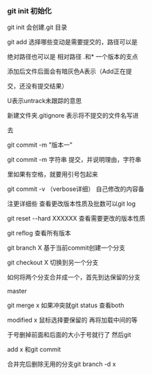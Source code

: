 ### git init  初始化 

git init 会创建.git 目录

git add  选择哪些变动是需要提交的，路径可以是

绝对路径也可以是
相对路径    .和*   一个版本的支点

  添加后文件后面会有暗灰色A表示（Add正在提
  
  交，还没有提交结果）

U表示untrack未跟踪的意思

新建文件夹.gitignore   表示将不提交的文件名写进

去      

git commit -m "版本一"

git commit -m 字符串  提交，并说明理由，字符串

里如果有空格，就要用引号包起来

git commit -v    （verbose详细） 自己修改的内容备

注更详细些  查看更改版本性质及批数可以git log

git reset --hard XXXXXX    查看需要更改的版本性质

git reflog  查看所有版本

git branch X   基于当前commit创建一个分支

git checkout  X 切换到另一个分支

如何将两个分支合并成一个，首先到达保留的分支

master     

git merge x    如果冲突就git status 查看both

 modified x    鼠标选择要保留的  再将加载中间的等
 
 于号删掉前面和后面的大小于号就行了   然后git
 
  add x    和git commit

  合并完后删除无用的分支git branch -d x